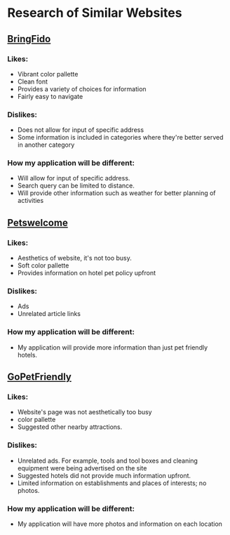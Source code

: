 # Research of Similar Websites

## [BringFido](https://www.bringfido.com/)
### Likes:
- Vibrant color pallette
- Clean font
- Provides a variety of choices for information
- Fairly easy to navigate
### Dislikes:
- Does not allow for input of specific address
- Some information is included in categories where they're better served in another category
### How my application will be different:
- Will allow for input of specific address.
- Search query can be limited to distance.
- Will provide other information such as weather for better planning of activities
## [Petswelcome](https://www.petswelcome.com/)
### Likes:
- Aesthetics of website, it's not too busy.
- Soft color pallette
- Provides information on hotel pet policy upfront
### Dislikes:
- Ads
- Unrelated article links
### How my application will be different:
- My application will provide more information than just pet friendly hotels.
## [GoPetFriendly](https://www.gopetfriendly.com/)
### Likes:
- Website's page was not aesthetically too busy
- color pallette
- Suggested other nearby attractions.
### Dislikes:
- Unrelated ads. For example, tools and tool boxes and cleaning equipment were being advertised on the site
- Suggested hotels did not provide much information upfront.
- Limited information on establishments and places of interests; no photos.
### How my application will be different:
- My application will have more photos and information on each location
